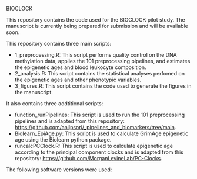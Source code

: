 BIOCLOCK

This repository contains the code used for the BIOCLOCK pilot study. The manuscript is currently being prepared for submission and will be available soon.

This repository contains three main scripts:
- 1_preprocessing.R: This script performs quality control on the DNA methylation data, applies the 101 preprocessing pipelines, and estimates the epigenetic ages and blood leukocyte composition.
- 2_analysis.R: This script contains the statistical analyses perfomed on the epigenetic ages and other phenotypic variables.
- 3_figures.R: This script contains the code used to generate the figures in the manuscript.

It also contains three addtitional scripts:
- function_runPipelines: This script is used to run the 101 preprocessing pipelines and is adapted from this repository: https://github.com/anilpsori/_pipelines_and_biomarkers/tree/main.
- Biolearn_EpiAge.py: This script is used to calculate GrimAge epigenetic age using the Biolearn python package.
- runcalcPCClock.R: This script is used to calculate epigenetic age according to the principal component clocks and is adapted from this repository: https://github.com/MorganLevineLab/PC-Clocks.

The following software versions were used:
